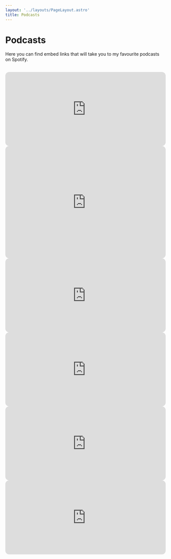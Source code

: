 ```yaml
---
layout: '../layouts/PageLayout.astro'
title: Podcasts
---
```


<main class="container mt-8 ml-32">

<h1 class="font-bold text-3xl text-left mb-4">Podcasts</h1>

Here you can find embed links that will take you to my favourite podcasts on Spotify.

<br>
  
<iframe 
    style="border-radius:12px" 
    alt="Work Life With Adam Grant"
    src="https://open.spotify.com/embed/show/4eylg9GZJOVvUhTynt4jjA?utm_source=generator" 
    width="100%" 
    height="232" 
    frameBorder="0" 
    allowfullscreen="" 
    allow="autoplay; clipboard-write; encrypted-media; fullscreen; picture-in-picture"></iframe>
<br>
  
<iframe 
    style="border-radius:12px" 
    alt="Deep Questions With Cal Newport"
    src="https://open.spotify.com/embed/show/0e9lFr3AdJByoBpM6tAbxD?utm_source=generator" 
    width="100%" 
    height="352" 
    frameBorder="0" 
    allowfullscreen="" 
    allow="autoplay; clipboard-write; encrypted-media; fullscreen; picture-in-picture" 
    loading="lazy"></iframe>
<br>

<iframe 
    style="border-radius:12px" 
    alt="No Stupid Questions"
    src="https://open.spotify.com/embed/show/6Z49m4VQ4TfQ28Cnl42yiT?utm_source=generator" 
    width="100%" 
    height="232" 
    frameBorder="0" 
    allowfullscreen="" 
    allow="autoplay; clipboard-write; encrypted-media; fullscreen; picture-in-picture"></iframe>

<br>

<iframe 
    style="border-radius:12px"
    alt="The Ranveer Show" 
    src="https://open.spotify.com/embed/show/6ZcvVBPQ2ToLXEWVbaw59P?utm_source=generator" 
    width="100%" 
    height="232" 
    frameBorder="0" 
    allowfullscreen="" 
    allow="autoplay; clipboard-write; encrypted-media; fullscreen; picture-in-picture">
</iframe>

<br>

<iframe 
    style="border-radius:12px"
    alt="Being Well with Dr Rick Hanson and Forrest Hanson"
    src="https://open.spotify.com/embed/show/5d87ZU1XY0fpdYNSEwXLVQ?utm_source=generator" 
    width="100%" 
    height="232" 
    frameBorder="0" 
    allowfullscreen="" 
    allow="autoplay; clipboard-write; encrypted-media; fullscreen; picture-in-picture"></iframe>

<br>

<iframe 
    style="border-radius:12px"
    alt="Skeptic's Path to Enlightenment" 
    src="https://open.spotify.com/embed/show/2LZPT1To5ziuPPbEVDtVhZ?utm_source=generator" 
    width="100%" 
    height="232" 
    frameBorder="0" 
    allowfullscreen="" 
    allow="autoplay; clipboard-write; encrypted-media; fullscreen; picture-in-picture">
</iframe>
</main>

<br><br>
